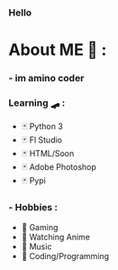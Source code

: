 ### Hello

# About ME 💬 :
### - im amino coder 
### Learning 🛹 :
- 🃏 Python 3 
- 🃏 Fl Studio
- 🃏 HTML/Soon
- 🃏 Adobe Photoshop
- 🃏 Pypi
### - Hobbies : 
- 🎲 Gaming
- 🎲 Watching Anime
- 🎲 Music
- 🎲 Coding/Programming
